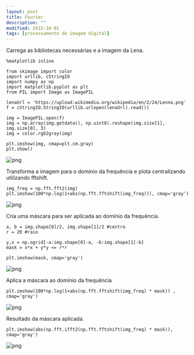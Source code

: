 ```yaml
---
layout: post
title: Fourier
description: ""
modified: 2015-10-01
tags: [processamento de imagem digital]
---
```


Carrega as bibliotecas necessárias e a imagem da Lena.


    %matplotlib inline
    
    from skimage import color
    import urllib, cStringIO
    import numpy as np
    import matplotlib.pyplot as plt
    from PIL import Image as ImagePIL
    
    lenaUrl = 'https://upload.wikimedia.org/wikipedia/en/2/24/Lenna.png'
    f = cStringIO.StringIO(urllib.urlopen(lenaUrl).read())
    
    img = ImagePIL.open(f)
    img = np.array(img.getdata(), np.uint8).reshape(img.size[1], img.size[0], 3)
    img = color.rgb2gray(img)
    
    plt.imshow(img, cmap=plt.cm.gray)
    plt.show()


![png](output_1_0.png)

Transforma a imagem para o domínio da frequência e plota centralizando utilizando fftshift.


    img_freq = np.fft.fft2(img)
    plt.imshow(100*np.log(1+abs(np.fft.fftshift(img_freq))), cmap='gray')

    
![png](output_3_1.png)

Cria uma máscara para ser aplicada ao domínio da frequência.


    a, b = img.shape[0]/2, img.shape[1]/2 #centro
    r = 20 #raio
    
    y,x = np.ogrid[-a:img.shape[0]-a, -b:img.shape[1]-b]
    mask = x*x + y*y <= r*r
    
    plt.imshow(mask, cmap='gray')


![png](output_5_1.png)

Aplica a máscara ao domínio da frequência


    plt.imshow(100*np.log(1+abs(np.fft.fftshift(img_freq) * mask)) , cmap='gray')


![png](output_7_1.png)


Resultado da máscara aplicada.


    plt.imshow(abs(np.fft.ifft2(np.fft.fftshift(img_freq) * mask)), cmap='gray')


![png](output_9_1.png)
